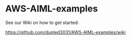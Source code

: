 # AWS-AIML-examples


See our Wiki on how to get started:

https://github.com/dupled3031/AWS-AIML-examples/wiki

